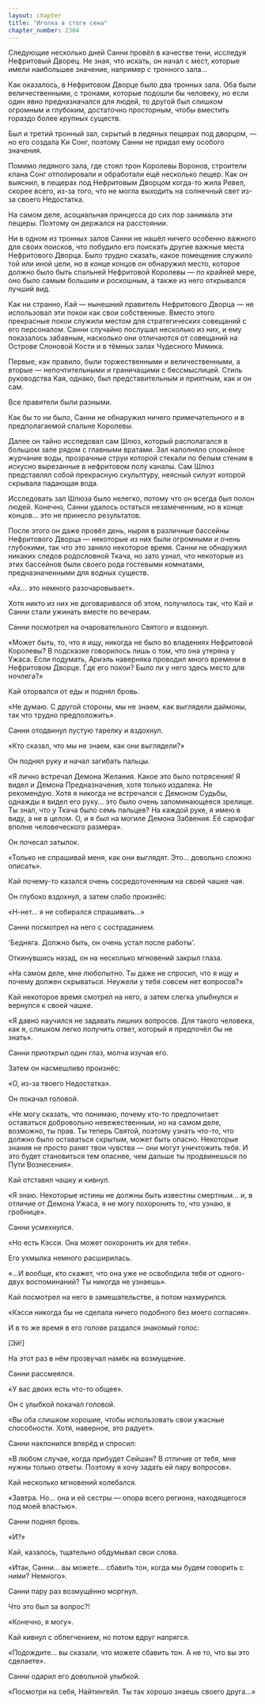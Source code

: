 ```yaml
---
layout: chapter
title: "Иголка в стоге сена"
chapter_number: 2304
---
```




Следующие несколько дней Санни провёл в качестве тени, исследуя Нефритовый Дворец. Не зная, что искать, он начал с мест, которые имели наибольшее значение, например с тронного зала...

Как оказалось, в Нефритовом Дворце было два тронных зала. Оба были величественными, с тронами, которые подошли бы человеку, но если один явно предназначался для людей, то другой был слишком огромным и глубоким, достаточно просторным, чтобы вместить гораздо более крупных существ.

Был и третий тронный зал, скрытый в ледяных пещерах под дворцом, — но его создала Ки Сонг, поэтому Санни не придал ему особого значения.

Помимо ледяного зала, где стоял трон Королевы Воронов, строители клана Сонг отполировали и обработали ещё несколько пещер. Как он выяснил, в пещерах под Нефритовым Дворцом когда-то жила Ревел, скорее всего, из-за того, что не могла выходить на солнечный свет из-за своего Недостатка.

На самом деле, асоциальная принцесса до сих пор занимала эти пещеры. Поэтому он держался на расстоянии.

Ни в одном из тронных залов Санни не нашёл ничего особенно важного для своих поисков, что побудило его поискать другие важные места Нефритового Дворца. Было трудно сказать, какое помещение служило той или иной цели, но в конце концов он обнаружил место, которое должно было быть спальней Нефритовой Королевы — по крайней мере, оно было самым большим и роскошным, а также из него открывался лучший вид.

Как ни странно, Кай — нынешний правитель Нефритового Дворца — не использовал эти покои как свои собственные. Вместо этого прекрасные покои служили местом для стратегических совещаний с его персоналом. Санни случайно послушал несколько из них, и ему показалось забавным, насколько они отличаются от совещаний на Острове Слоновой Кости и в тёмных залах Чудесного Мимика.

Первые, как правило, были торжественными и величественными, а вторые — непочтительными и граничащими с бессмыслицей. Стиль руководства Кая, однако, был представительным и приятным, как и он сам.

Все правители были разными.

Как бы то ни было, Санни не обнаружил ничего примечательного и в предполагаемой спальне Королевы.

Далее он тайно исследовал сам Шлюз, который располагался в большом зале рядом с главными вратами. Зал наполняло спокойное журчание воды, прозрачные струи которой стекали по белым стенам в искусно вырезанные в нефритовом полу каналы. Сам Шлюз представлял собой прекрасную скульптуру, неясный силуэт которой скрывала падающая вода.

Исследовать зал Шлюза было нелегко, потому что он всегда был полон людей. Конечно, Санни удалось остаться незамеченным, но в конце концов... это не принесло результатов.

После этого он даже провёл день, ныряя в различные бассейны Нефритового Дворца — некоторые из них были огромными и очень глубокими, так что это заняло некоторое время. Санни не обнаружил никаких следов родословной Ткача, но зато узнал, что некоторые из этих бассейнов были своего рода гостевыми комнатами, предназначенными для водных существ.

«Ах... это немного разочаровывает».

Хотя никто из них не договаривался об этом, получилось так, что Кай и Санни стали ужинать вместе по вечерам.

Санни посмотрел на очаровательного Святого и вздохнул.

«Может быть, то, что я ищу, никогда не было во владениях Нефритовой Королевы? В подсказке говорилось лишь о том, что она утеряна у Ужаса. Если подумать, Ариэль наверняка проводил много времени в Нефритовом Дворце. Где его покои? Было ли у него здесь место для ночлега?»

Кай оторвался от еды и поднял бровь.

«Не думаю. С другой стороны, мы не знаем, как выглядели даймоны, так что трудно предположить».

Санни отодвинул пустую тарелку и вздохнул.

«Кто сказал, что мы не знаем, как они выглядели?»

Он поднял руку и начал загибать пальцы.

«Я лично встречал Демона Желания. Какое это было потрясения! Я видел и Демона Предназначения, хотя только издалека. Не рекомендую. Хотя я никогда не встречался с Демоном Судьбы, однажды я видел его руку... это было очень запоминающееся зрелище. Ты знал, что у Ткача было семь пальцев? На каждой руке, я имею в виду, а не в целом. О, и я был на могиле Демона Забвения. Её саркофаг вполне человеческого размера».

Он почесал затылок.

«Только не спрашивай меня, как они выглядят. Это... довольно сложно описать».

Кай почему-то казался очень сосредоточенным на своей чашке чая.

Он глубоко вздохнул, а затем слабо произнёс:

«Н-нет... я не собирался спрашивать...»

Санни посмотрел на него с состраданием.

'Бедняга. Должно быть, он очень устал после работы'.

Откинувшись назад, он на несколько мгновений закрыл глаза.

«На самом деле, мне любопытно. Ты даже не спросил, что я ищу и почему должен скрываться. Неужели у тебя совсем нет вопросов?»

Кай некоторое время смотрел на него, а затем слегка улыбнулся и вернулся к своей чашке.

«Я давно научился не задавать лишних вопросов. Для такого человека, как я, слишком легко получить ответ, который я предпочёл бы не знать».

Санни приоткрыл один глаз, молча изучая его.

Затем он насмешливо произнёс:

«О, из-за твоего Недостатка».

Он покачал головой.

«Не могу сказать, что понимаю, почему кто-то предпочитает оставаться добровольно невежественным, но на самом деле, возможно, ты прав. Ты теперь Святой, поэтому узнать что-то, что должно было оставаться скрытым, может быть опасно. Некоторые знания не просто ранят твои чувства — они могут уничтожить тебя. И это будет становиться тем опаснее, чем дальше ты продвинешься по Пути Вознесения».

Кай отставил чашку и кивнул.

«Я знаю. Некоторые истины не должны быть известны смертным... и, в отличие от Демона Ужаса, я не могу похоронить то, что узнаю, в гробнице».

Санни усмехнулся.

«Но есть Кэсси. Она может похоронить их для тебя».

Его ухмылка немного расширилась.

«...И вообще, кто скажет, что она уже не освободила тебя от одного-двух воспоминаний? Ты никогда не узнаешь».

Кай посмотрел на него в замешательстве, а потом нахмурился.

«Кэсси никогда бы не сделала ничего подобного без моего согласия».

И в то же время в его голове раздался знакомый голос:

[Эй!]

На этот раз в нём прозвучал намёк на возмущение.

Санни рассмеялся.

«У вас двоих есть что-то общее».

Он с улыбкой покачал головой.

«Вы оба слишком хорошие, чтобы использовать свои ужасные способности. Хотя, наверное, это радует».

Санни наклонился вперёд и спросил:

«В любом случае, когда прибудет Сейшан? В отличие от тебя, мне нужны только ответы. Поэтому я хочу задать ей пару вопросов».

Кай несколько мгновений колебался.

«Завтра. Но... она и её сестры — опора всего региона, находящегося под моей властью».

Санни поднял бровь.

«И?»

Кай, казалось, тщательно обдумывал свои слова.

«Итак, Санни... вы можете... сбавить тон, когда мы будем говорить с ними? Немного».

Санни пару раз возмущённо моргнул.

Что это был за вопрос?!

«Конечно, я могу».

Кай кивнул с облегчением, но потом вдруг напрягся.

«Подождите... вы сказали, что можете сбавить тон. А не то, что вы это сделаете».

Санни одарил его довольной улыбкой.

«Посмотри на себя, Найтингейл. Ты так хорошо знаешь своего друга...»

